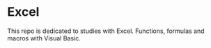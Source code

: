 # Excel
This repo is dedicated to studies with Excel. Functions, formulas and macros with Visual Basic.
